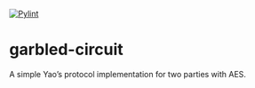 [![Pylint](https://github.com/Pinzauti/garbled-circuit/actions/workflows/pylint.yml/badge.svg)](https://github.com/Pinzauti/garbled-circuit/actions/workflows/pylint.yml)
# garbled-circuit
A simple Yao’s protocol implementation for two parties with AES.
